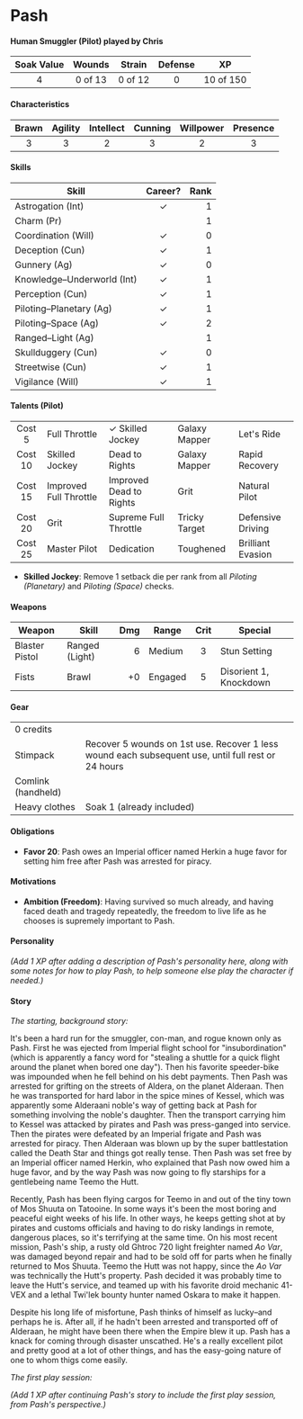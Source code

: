 # Pash

#### Human Smuggler (Pilot) played by Chris
| Soak Value | Wounds  | Strain  | Defense | XP        |
| :--------: | :-----: | :-----: | :-----: | :-------: |
| 4          | 0 of 13 | 0 of 12 | 0       | 10 of 150 |

#### Characteristics
| Brawn | Agility | Intellect | Cunning | Willpower | Presence |
| :---: | :-----: | :-------: | :-----: | :-------: | :------: |
| 3     | 3       | 2         | 3       | 2         | 3        |

#### Skills
| Skill                      | Career?        | Rank |
| -------------------------- | :------------: | ---: |
| Astrogation (Int)          | ✓              |  1   |
| Charm (Pr)                 |                |  1   |
| Coordination (Will)        | ✓              |  0   |
| Deception (Cun)            | ✓              |  1   |
| Gunnery (Ag)               | ✓              |  0   |
| Knowledge–Underworld (Int) | ✓              |  1   |
| Perception (Cun)           | ✓              |  1   |
| Piloting–Planetary (Ag)    | ✓              |  1   |
| Piloting–Space (Ag)        | ✓              |  2   |
| Ranged–Light (Ag)          |                |  1   |
| Skullduggery (Cun)         | ✓              |  0   |
| Streetwise (Cun)           | ✓              |  1   |
| Vigilance (Will)           | ✓              |  1   |

#### Talents (Pilot)
|         |                        |                         |                 |                   |
| :-----: | ---------------------- | ----------------------- | --------------- | ----------------- |
| Cost 5  | Full Throttle          | ✓ Skilled Jockey        | Galaxy Mapper   | Let's Ride        |
| Cost 10 | Skilled Jockey         | Dead to Rights          | Galaxy Mapper   | Rapid Recovery    |
| Cost 15 | Improved Full Throttle | Improved Dead to Rights | Grit            | Natural Pilot     |
| Cost 20 | Grit                   | Supreme Full Throttle   | Tricky Target   | Defensive Driving |
| Cost 25 | Master Pilot           | Dedication              | Toughened       | Brilliant Evasion |

- **Skilled Jockey**: Remove 1 setback die per rank from all _Piloting (Planetary)_ and _Piloting (Space)_ checks.

#### Weapons
| Weapon         | Skill          | Dmg | Range   | Crit | Special                |
| -------------- | -------------- | --: | ------- | :--: | ---------------------- |
| Blaster Pistol | Ranged (Light) |   6 | Medium  | 3    | Stun Setting           |
| Fists          | Brawl          |  +0 | Engaged | 5    | Disorient 1, Knockdown |

#### Gear
|                    |                                                                                                    |
| ------------------ | -------------------------------------------------------------------------------------------------- |
| 0 credits          |                                                                                                    |
| Stimpack           | Recover 5 wounds on 1st use. Recover 1 less wound each subsequent use, until full rest or 24 hours |
| Comlink (handheld) |                                                                                                    |
| Heavy clothes      | Soak 1 (already included)                                                                          ||

#### Obligations
- **Favor 20**: Pash owes an Imperial officer named Herkin a huge favor for setting him free after Pash was arrested for piracy.

#### Motivations
- **Ambition (Freedom)**: Having survived so much already, and having faced death and tragedy repeatedly, the freedom to live life as he chooses is supremely important to Pash.

#### Personality

_(Add 1 XP after adding a description of Pash's personality here, along with some notes for how to play Pash, to help someone else play the character if needed.)_

#### Story

_The starting, background story:_

It's been a hard run for the smuggler, con-man, and rogue known only as Pash. First he was ejected from Imperial flight school for "insubordination" (which is apparently a fancy word for "stealing a shuttle for a quick flight around the planet when bored one day"). Then his favorite speeder-bike was impounded when he fell behind on his debt payments. Then Pash was arrested for grifting on the streets of Aldera, on the planet Alderaan. Then he was transported for hard labor in the spice mines of Kessel, which was apparently some Alderaani noble's way of getting back at Pash for something involving the noble's daughter. Then the transport carrying him to Kessel was attacked by pirates and Pash was press-ganged into service. Then the pirates were defeated by an Imperial frigate and Pash was arrested for piracy. Then Alderaan was blown up by the super battlestation called the Death Star and things got really tense. Then Pash was set free by an Imperial officer named Herkin, who explained that Pash now owed him a huge favor, and by the way Pash was now going to fly starships for a gentlebeing name Teemo the Hutt.

Recently, Pash has been flying cargos for Teemo in and out of the tiny town of Mos Shuuta on Tatooine. In some ways it's been the most boring and peaceful eight weeks of his life. In other ways, he keeps getting shot at by pirates and customs officials and having to do risky landings in remote, dangerous places, so it's terrifying at the same time. On his most recent mission, Pash's ship, a rusty old Ghtroc 720 light freighter named _Ao Var_, was damaged beyond repair and had to be sold off for parts when he finally returned to Mos Shuuta. Teemo the Hutt was not happy, since the _Ao Var_ was technically the Hutt's property. Pash decided it was probably time to leave the Hutt's service, and teamed up with his favorite droid mechanic 41-VEX and a lethal Twi'lek bounty hunter named Oskara to make it happen.

Despite his long life of misfortune, Pash thinks of himself as lucky–and perhaps he is. After all, if he hadn't been arrested and transported off of Alderaan, he might have been there when the Empire blew it up. Pash has a knack for coming through disaster unscathed. He's a really excellent pilot and pretty good at a lot of other things, and has the easy-going nature of one to whom thigs come easily.

_The first play session:_

_(Add 1 XP after continuing Pash's story to include the first play session, from Pash's perspective.)_
